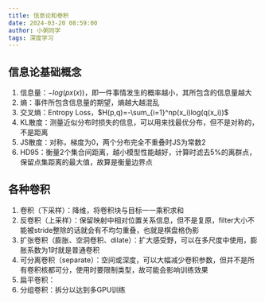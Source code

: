 ```yaml
---
title: 信息论和卷积
date: 2024-03-20 08:59:00
author: 小粥同学
tags: 深度学习
---
```


## 信息论基础概念

1. 信息量：$-log(px(x))$，即一件事情发生的概率越小，其所包含的信息量越大
2. 熵：事件所包含信息量的期望，熵越大越混乱
3. 交叉熵：Entropy Loss，$H(p,q)=-\sum_{i=1}^np(x_i)log(q(x_i))$
4. KL散度：测量近似分布时损失的信息，可以用来找最优分布，但不是对称的，不是距离
5. JS散度：对称，梯度为0，两个分布完全不重叠时JS为常数2
6. HD95：衡量2个集合间距离，越小模型性能越好，计算时滤去5%的离群点，保留点集距离的最大值，故算是衡量边界点

## 各种卷积
1. 卷积（下采样）：降维，将卷积块与目标一一乘积求和
2. 反卷积（上采样）：保留映射中相对位置关系信息，但不是复原，filter大小不能被stride整除的话就会有不均匀重叠，也就是棋盘格伪影
3. 扩张卷积（膨胀、空洞卷积、dilate）：扩大感受野，可以在多尺度中使用，膨胀系数为1时就是普通卷积
4. 可分离卷积（separate）：空间或深度，可以大幅减少卷积参数，但并不是所有卷积核都可分，使用时要限制类型，故可能会影响训练效果
5. 扁平卷积：
6. 分组卷积：拆分以达到多GPU训练

<script type="text/javascript" async
  src="https://cdnjs.cloudflare.com/ajax/libs/mathjax/2.7.5/MathJax.js?config=TeX-MML-AM_CHTML">
</script>
<script type="text/x-mathjax-config">
  MathJax.Hub.Config({
    tex2jax: {
      inlineMath: [ ['$','$'], ["\\(","\\)"] ],
      displayMath: [ ['$$','$$'], ["\\[","\\]"] ]
    }
  });
</script>